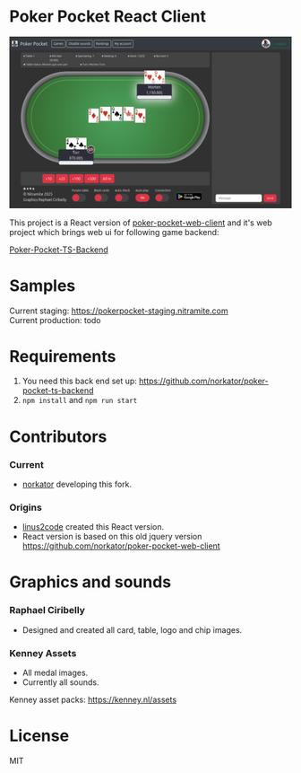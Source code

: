 # Poker Pocket React Client

![poker_pocket_front_page](./images/table.png)

This project is a React version of [poker-pocket-web-client](https://github.com/norkator/poker-pocket-web-client) and
it's web project which brings web ui for following game backend:

[Poker-Pocket-TS-Backend](https://github.com/norkator/poker-pocket-ts-backend)


Samples
============

Current staging: https://pokerpocket-staging.nitramite.com  
Current production: todo


Requirements
============

1. You need this back end set up: https://github.com/norkator/poker-pocket-ts-backend
2. `npm install` and `npm run start`

Contributors
============

### Current

* [norkator](https://github.com/norkator) developing this fork.

### Origins

* [linus2code](https://github.com/linus2code) created this React version.
* React version is based on this old jquery version https://github.com/norkator/poker-pocket-web-client

Graphics and sounds
============

### Raphael Ciribelly

* Designed and created all card, table, logo and chip images.

### Kenney Assets

* All medal images.
* Currently all sounds.

Kenney asset packs: https://kenney.nl/assets


License
============
MIT
